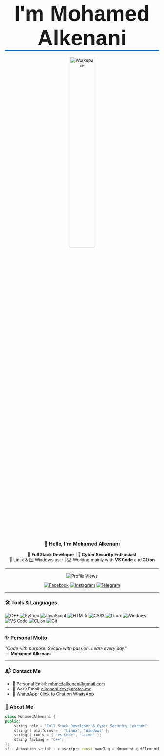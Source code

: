 <div align="center">

<!-- بدل الصورة القديمة بجملة متحركة -->
<h1>
  <span id="dynamic-name" style="font-family: sans-serif; font-weight: bold; font-size: 2.5em; border-bottom: 3px solid #007acc; display: inline-block; padding: 0 10px;">
    I'm Mohamed Alkenani
  </span>
</h1>

<img src="https://github.com/SP-XD/SP-XD/blob/main/images/dev-working_rounded.gif?raw=true" alt="Workspace" width="40%"/> <br>

### 👋 Hello, I'm **Mohamed Alkenani**  
🎯 **Full Stack Developer** | 🔐 **Cyber Security Enthusiast**  
🐧 Linux & 🪟 Windows user | 💻 Working mainly with **VS Code** and **CLion**

---

![Profile Views](https://komarev.com/ghpvc/?username=mhmedalkenani&style=flat&color=orange&label=PROFILE+VIEWS)

[![Facebook](https://img.shields.io/badge/Facebook-1877F2?style=flat&logo=facebook&logoColor=white)](https://www.facebook.com/share/16aC37EGep/)
[![Instagram](https://img.shields.io/badge/Instagram-E4405F?style=flat&logo=instagram&logoColor=white)](https://www.instagram.com/mhmed_77_7?igsh=anBqNjM1bnZlN3V4)
[![Telegram](https://img.shields.io/badge/@mhmedalkenani-2CA5E0?style=flat&logo=telegram&logoColor=white)](https://t.me/mhmedalkenani)

</div>

---

### 🛠️ Tools & Languages

![C++](https://img.shields.io/badge/C++-00599C?style=flat&logo=c%2B%2B&logoColor=white)
![Python](https://img.shields.io/badge/Python-3776AB?style=flat&logo=python&logoColor=white)
![JavaScript](https://img.shields.io/badge/JavaScript-F7DF1E?style=flat&logo=javascript&logoColor=black)
![HTML5](https://img.shields.io/badge/HTML5-E34F26?style=flat&logo=html5&logoColor=white)
![CSS3](https://img.shields.io/badge/CSS3-1572B6?style=flat&logo=css3&logoColor=white)
![Linux](https://img.shields.io/badge/Linux-FCC624?style=flat&logo=linux&logoColor=black)
![Windows](https://img.shields.io/badge/Windows-0078D6?style=flat&logo=windows&logoColor=white)
![VS Code](https://img.shields.io/badge/VS%20Code-007ACC?style=flat&logo=visual-studio-code&logoColor=white)
![CLion](https://img.shields.io/badge/CLion-000000?style=flat&logo=clion&logoColor=white)
![Git](https://img.shields.io/badge/Git-F05032?style=flat&logo=git&logoColor=white)

---

### ✨ Personal Motto

_"Code with purpose. Secure with passion. Learn every day."_  
— **Mohamed Alkenani**

---

### 📬 Contact Me

- 📧 Personal Email: [mhmedalkenani@gmail.com](mailto:mاohamedalkenanimohamed@gmail.com)  
- 💼 Work Email: [alkenani.dev@proton.me](eng.mohamedalkenani@gmail.com)  
- 💬 WhatsApp: [Click to Chat on WhatsApp](https://wa.me/201095905886)

### 🧠 About Me

```cpp
class MohamedAlkenani {
public:
    string role = "Full Stack Developer & Cyber Security Learner";
    string[] platforms = { "Linux", "Windows" };
    string[] tools = { "VS Code", "CLion" };
    string favLang = "C++";
};
<!-- Animation script --> <script> const nameTag = document.getElementById("dynamic-name"); let visible = true; setInterval(() => { nameTag.style.opacity = visible ? "0" : "1"; visible = !visible; }, 1500); </script>

